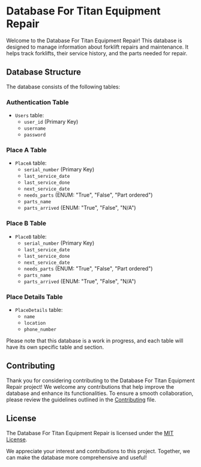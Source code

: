 # Database For Titan Equipment Repair

Welcome to the Database For Titan Equipment Repair! This database is designed to manage information about forklift repairs and maintenance. It helps track forklifts, their service history, and the parts needed for repair.

## Database Structure

The database consists of the following tables:

### Authentication Table

- `Users` table:
  - `user_id` (Primary Key)
  - `username`
  - `password`

### Place A Table

- `PlaceA` table:
  - `serial_number` (Primary Key)
  - `last_service_date`
  - `last_service_done`
  - `next_service_date`
  - `needs_parts` (ENUM: "True", "False", "Part ordered")
  - `parts_name`
  - `parts_arrived` (ENUM: "True", "False", "N/A")

### Place B Table

- `PlaceB` table:
  - `serial_number` (Primary Key)
  - `last_service_date`
  - `last_service_done`
  - `next_service_date`
  - `needs_parts` (ENUM: "True", "False", "Part ordered")
  - `parts_name`
  - `parts_arrived` (ENUM: "True", "False", "N/A")

### Place Details Table

- `PlaceDetails` table:
  - `name`
  - `location`
  - `phone_number`

Please note that this database is a work in progress, and each table will have its own specific table and section.

## Contributing

Thank you for considering contributing to the Database For Titan Equipment Repair project! We welcome any contributions that help improve the database and enhance its functionalities. To ensure a smooth collaboration, please review the guidelines outlined in the [Contributing](CONTRIBUTING.md) file.

## License

The Database For Titan Equipment Repair is licensed under the [MIT License](LICENSE).

We appreciate your interest and contributions to this project. Together, we can make the database more comprehensive and useful!

